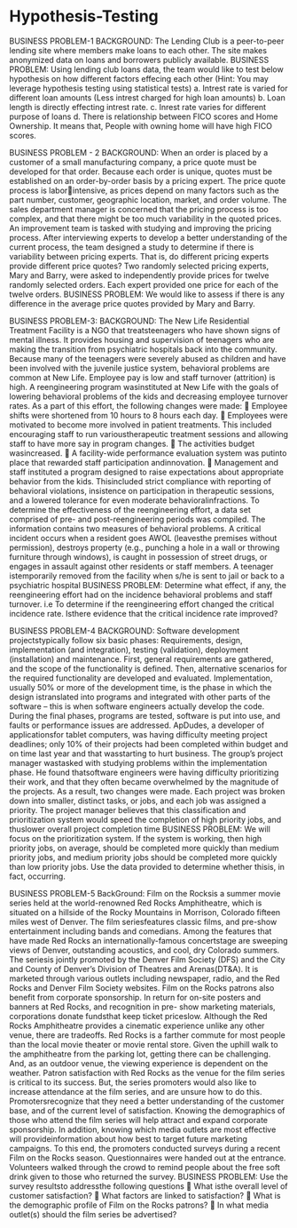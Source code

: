 # Hypothesis-Testing
BUSINESS PROBLEM-1
BACKGROUND: The Lending Club is a peer-to-peer lending site where members make loans to 
each other. The site makes anonymized data on loans and borrowers publicly available. 
BUSINESS PROBLEM:
Using lending club loans data, the team would like to test below hypothesis on how different 
factors effecing each other (Hint: You may leverage hypothesis testing using statistical tests)
a. Intrest rate is varied for different loan amounts (Less intrest charged for high loan 
amounts)
b. Loan length is directly effecting intrest rate.
c. Inrest rate varies for different purpose of loans
d. There is relationship between FICO scores and Home Ownership. It means that, People 
with owning home will have high FICO scores.

BUSINESS PROBLEM - 2
BACKGROUND: When an order is placed by a customer of a small manufacturing company, a 
price quote must be developed for that order. Because each order is unique, quotes must be 
established on an order-by-order basis by a pricing expert. The price quote process is laborintensive, as prices depend on many factors such as the part number, customer, geographic 
location, market, and order volume. The sales department manager is concerned that the pricing 
process is too complex, and that there might be too much variability in the quoted prices. An 
improvement team is tasked with studying and improving the pricing process.
After interviewing experts to develop a better understanding of the current process, the team 
designed a study to determine if there is variability between pricing experts. That is, do different 
pricing experts provide different price quotes? Two randomly selected pricing experts, Mary and 
Barry, were asked to independently provide prices for twelve randomly selected orders. Each 
expert provided one price for each of the twelve orders.
BUSINESS PROBLEM: We would like to assess if there is any difference in the average 
price quotes provided by Mary and Barry.

BUSINESS PROBLEM-3:
BACKGROUND: The New Life Residential Treatment Facility is a NGO that treatsteenagers who
have shown signs of mental illness. It provides housing and supervision of teenagers who are
making the transition from psychiatric hospitals back into the community. Because many of
the teenagers were severely abused as children and have been involved with the juvenile
justice system, behavioral problems are common at New Life. Employee pay is low and staff
turnover (attrition) is high.
A reengineering program wasinstituted at New Life with the goals of lowering behavioral
problems of the kids and decreasing employee turnover rates. As a part of this effort, the
following changes were made:
 Employee shifts were shortened from 10 hours to 8 hours each day.
 Employees were motivated to become more involved in patient treatments. This
included encouraging staff to run varioustherapeutic treatment sessions and allowing
staff to have more say in program changes.
 The activities budget wasincreased.
 A facility-wide performance evaluation system was putinto place that rewarded staff
participation andinnovation.
 Management and staff instituted a program designed to raise expectations about
appropriate behavior from the kids. Thisincluded strict compliance with reporting of
behavioral violations, insistence on participation in therapeutic sessions, and a
lowered tolerance for even moderate behavioralinfractions.
To determine the effectiveness of the reengineering effort, a data set comprised of pre- and
post-reengineering periods was compiled. The information contains two measures of
behavioral problems. A critical incident occurs when a resident goes AWOL (leavesthe
premises without permission), destroys property (e.g., punching a hole in a wall or throwing
furniture through windows), is caught in possession of street drugs, or engages in assault
against other residents or staff members. A teenager istemporarily removed from the facility
when s/he is sent to jail or back to a psychiatric hospital
BUSINESS PROBLEM: Determine what effect, if any, the reengineering effort had on the 
incidence behavioral problems and staff turnover. i.e To determine if the reengineering effort
changed the critical incidence rate. Isthere evidence that the critical incidence rate
improved?

BUSINESS PROBLEM-4
BACKGROUND: Software development projectstypically follow six basic phases: Requirements,
design, implementation (and integration), testing (validation), deployment (installation) and
maintenance. First, general requirements are gathered, and the scope of the functionality is
defined. Then, alternative scenarios for the required functionality are developed and
evaluated. Implementation, usually 50% or more of the development time, is the phase in
which the design istranslated into programs and integrated with other parts of the software –
this is when software engineers actually develop the code. During the final phases, programs
are tested, software is put into use, and faults or performance issues are addressed.
ApDudes, a developer of applicationsfor tablet computers, was having difficulty meeting
project deadlines; only 10% of their projects had been completed within budget and on time
last year and that wasstarting to hurt business. The group’s project manager wastasked with
studying problems within the implementation phase. He found thatsoftware engineers were
having difficulty prioritizing their work, and that they often became overwhelmed by the
magnitude of the projects.
As a result, two changes were made. Each project was broken down into smaller, distinct
tasks, or jobs, and each job was assigned a priority. The project manager believes that this
classification and prioritization system would speed the completion of high priority jobs, and
thuslower overall project completion time
BUSINESS PROBLEM: We will focus on the prioritization system. If the system is working, then
high priority jobs, on average, should be completed more quickly than medium priority jobs,
and medium priority jobs should be completed more quickly than low priority jobs. Use the
data provided to determine whether thisis, in fact, occurring.

BUSINESS PROBLEM-5
BackGround: Film on the Rocksis a summer movie series held at the world-renowned Red
Rocks Amphitheatre, which is situated on a hillside of the Rocky Mountains in Morrison,
Colorado fifteen miles west of Denver. The film seriesfeatures classic films, and pre-show
entertainment including bands and comedians. Among the features that have made Red Rocks
an internationally-famous concertstage are sweeping views of Denver, outstanding acoustics,
and cool, dry Colorado summers.
The seriesis jointly promoted by the Denver Film Society (DFS) and the City and County of
Denver’s Division of Theatres and Arenas(DT&A). It is marketed through various outlets
including newspaper, radio, and the Red Rocks and Denver Film Society websites. Film on the
Rocks patrons also benefit from corporate sponsorship. In return for on-site posters and
banners at Red Rocks, and recognition in pre- show marketing materials, corporations donate
fundsthat keep ticket priceslow.
Although the Red Rocks Amphitheatre provides a cinematic experience unlike any other venue,
there are tradeoffs. Red Rocks is a farther commute for most people than the local movie
theater or movie rental store. Given the uphill walk to the amphitheatre from the parking lot,
getting there can be challenging. And, as an outdoor venue, the viewing experience is
dependent on the weather.
Patron satisfaction with Red Rocks as the venue for the film series is critical to its success. But,
the series promoters would also like to increase attendance at the film series, and are unsure
how to do this. Promotersrecognize that they need a better understanding of the customer
base, and of the current level of satisfaction. Knowing the demographics of those who attend
the film series will help attract and expand corporate sponsorship. In addition, knowing which
media outlets are most effective will provideinformation about how best to target future
marketing campaigns.
To this end, the promoters conducted surveys during a recent Film on the Rocks season.
Questionnaires were handed out at the entrance. Volunteers walked through the crowd to
remind people about the free soft drink given to those who returned the survey.
BUSINESS PROBLEM: Use the survey resultsto addressthe following questions
 What isthe overall level of customer satisfaction?
 What factors are linked to satisfaction?
 What is the demographic profile of Film on the Rocks patrons?
 In what media outlet(s) should the film series be advertised?
